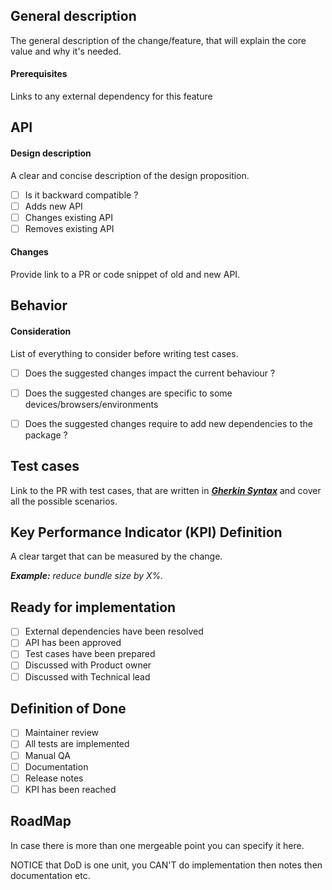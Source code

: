 ## General description
The general description of the change/feature, that will explain the core value and why it's needed.
#### Prerequisites
Links to any external dependency for this feature

## API

#### Design description

A clear and concise description of the design proposition.

- [ ] Is it backward compatible ?
- [ ] Adds new API
- [ ] Changes existing API
- [ ] Removes existing API

#### Changes

Provide link to a PR or code snippet of old and new API.

## Behavior

#### Consideration
List of everything to consider before writing test cases.

- [ ] Does the suggested changes impact the current behaviour ?
<!-- If yes, specify which behaviour will be changed and how or provide the link to a PR.-->
- [ ] Does the suggested changes are specific to some devices/browsers/environments
<!-- If yes, specify which devices/browsers/environments -->
- [ ] Does the suggested changes require to add new dependencies to the package ?
<!-- If yes, provide the list of dependencies and explain why it's required. -->

<!-- 
Describe the feature behavior the best you can using gherkin feature file 
Link to PR or Gherkin snippet
```gherkin
Given A great package
When I add a new feature
Then I expect it to work fine
```
-->

## Test cases

Link to the PR with test cases, that are written in _**[Gherkin Syntax](https://docs.cucumber.io/gherkin/reference/)**_ and cover all the possible scenarios.

## Key Performance Indicator (KPI) Definition

A clear target that can be measured by the change.

_**Example:** reduce bundle size by X%._

## Ready for implementation
- [ ] External dependencies have been resolved
- [ ] API has been approved
- [ ] Test cases have been prepared
- [ ] Discussed with Product owner
- [ ] Discussed with Technical lead

## Definition of Done
- [ ] Maintainer review
- [ ] All tests are implemented <!-- automatic testing -->
- [ ] Manual QA
- [ ] Documentation
- [ ] Release notes
- [ ] KPI has been reached

## RoadMap

In case there is more than one mergeable point you can specify it here.

NOTICE that DoD is one unit, you CAN'T do implementation then notes then documentation etc.
